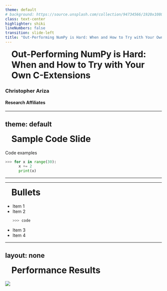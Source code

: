 ```yaml
---
theme: default
# background: https://source.unsplash.com/collection/94734566/1920x1080
class: text-center
highlighter: shiki
lineNumbers: false
transition: slide-left
title: "Out-Performing NumPy is Hard: When and How to Try with Your Own C-Extensions "
---
```


# Out-Performing NumPy is Hard: When and How to Try with Your Own C-Extensions

### Christopher Ariza

#### Research Affiliates

---
theme: default
---
# Sample Code Slide
<Transform :scale="1.5">

Code examples <uim-rocket />

```python {all|1|2|all} {lines:true}
>>> for x in range(30):
      x += 2
      print(x)
```
</Transform>



---
---
# Bullets


<Transform :scale="1.5">
<v-clicks>

- Item 1
- Item 2
    ```python
    >>> code
    ```
- Item 3
- Item 4
</v-clicks>
</Transform>




---
layout: none
---
# Performance Results

<div class="absolute top-80px">
<img src="/first_true_1d.png" class="center" />
</div>

<style>
h1 {font-size: 2em; margin-top: 10px; margin-left: 20px}
</style>

